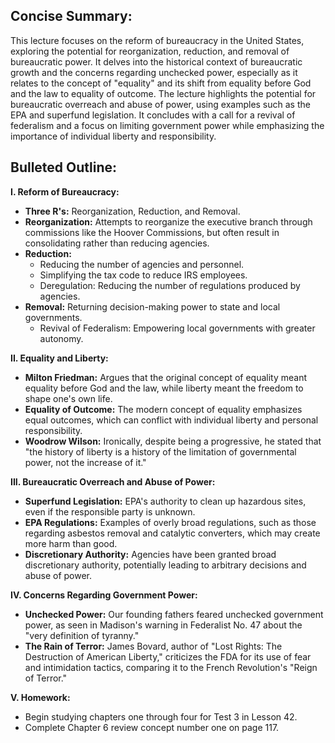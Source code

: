 ## Concise Summary:

This lecture focuses on the reform of bureaucracy in the United States, exploring the potential for reorganization, reduction, and removal of bureaucratic power. It delves into the historical context of bureaucratic growth and the concerns regarding unchecked power, especially as it relates to the concept of "equality" and its shift from equality before God and the law to equality of outcome. The lecture highlights the potential for bureaucratic overreach and abuse of power, using examples such as the EPA and superfund legislation. It concludes with a call for a revival of federalism and a focus on limiting government power while emphasizing the importance of individual liberty and responsibility. 

## Bulleted Outline:

**I. Reform of Bureaucracy:**

- **Three R's:** Reorganization, Reduction, and Removal.
- **Reorganization:** Attempts to reorganize the executive branch through commissions like the Hoover Commissions, but often result in consolidating rather than reducing agencies.
- **Reduction:**  
    - Reducing the number of agencies and personnel.
    - Simplifying the tax code to reduce IRS employees.
    - Deregulation: Reducing the number of regulations produced by agencies.
- **Removal:** Returning decision-making power to state and local governments. 
    - Revival of Federalism: Empowering local governments with greater autonomy. 

**II. Equality and Liberty:**

- **Milton Friedman:** Argues that the original concept of equality meant equality before God and the law, while liberty meant the freedom to shape one's own life.
- **Equality of Outcome:**  The modern concept of equality emphasizes equal outcomes, which can conflict with individual liberty and personal responsibility. 
- **Woodrow Wilson:** Ironically, despite being a progressive, he stated that "the history of liberty is a history of the limitation of governmental power, not the increase of it."

**III. Bureaucratic Overreach and Abuse of Power:**

- **Superfund Legislation:** EPA's authority to clean up hazardous sites, even if the responsible party is unknown.
- **EPA Regulations:** Examples of overly broad regulations, such as those regarding asbestos removal and catalytic converters, which may create more harm than good.
- **Discretionary Authority:**  Agencies have been granted broad discretionary authority, potentially leading to arbitrary decisions and abuse of power.

**IV. Concerns Regarding Government Power:**

- **Unchecked Power:** Our founding fathers feared unchecked government power, as seen in Madison's warning in Federalist No. 47 about the "very definition of tyranny."
- **The Rain of Terror:**  James Bovard, author of "Lost Rights: The Destruction of American Liberty," criticizes the FDA for its use of fear and intimidation tactics, comparing it to the French Revolution's "Reign of Terror."

**V. Homework:**

- Begin studying chapters one through four for Test 3 in Lesson 42.
- Complete Chapter 6 review concept number one on page 117.


